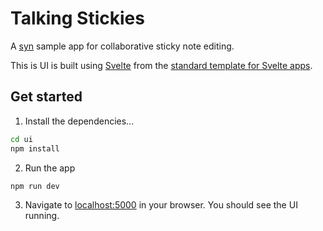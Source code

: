 # Talking Stickies

A [syn](https://github.com/holochain/syn) sample app for collaborative sticky note editing.

This is UI is built using [Svelte](https://svelte.dev) from the [standard template for Svelte apps](https://github.com/sveltejs/template).

## Get started

1. Install the dependencies...

  ```bash
  cd ui
  npm install
  ```

2. Run the app
  ```bash
  npm run dev
  ```

3. Navigate to [localhost:5000](http://localhost:5000) in your browser. You should see the UI running.
